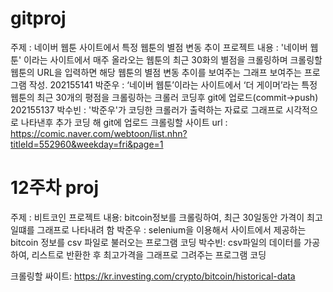 # gitproj
주제 : 네이버 웹툰 사이트에서 특정 웹툰의 별점 변동 추이
 프로젝트 내용 :
 '네이버 웹툰' 이라는 사이트에서 매주 올라오는 웹툰의 최근 30화의 별점을 크롤링하며
 크롤링할 웹툰의 URL을 입력하면 해당 웹툰의 별점 변동 추이를 보여주는 그래프 보여주는 프로그램 작성.
 202155141 박준우 : ‘네이버 웹툰’이라는 사이트에서 ‘더 게이머’라는 특정 웹툰의 최근 30개의 평점을 크롤링하는 크롤러 코딩후 git에 업로드(commit->push)
 202155137 박수빈 : '박준우'가 코딩한 크롤러가 출력하는 자료로 그래프로 시각적으로 나타낸후 추가 코딩 해 git에 업로드
 크롤링할 사이트 url : https://comic.naver.com/webtoon/list.nhn?titleId=552960&weekday=fri&page=1

# 12주차 proj
주제 : 비트코인
프로젝트 내용: bitcoin정보를 크롤링하여, 최근 30일동안 가격이 최고일떄를 그래프로 나타내려 함
박준우 : selenium을 이용해서 사이트에서 제공하는 bitcoin 정보를 csv 파일로 불러오는 프로그램 코딩
박수빈: csv파일의 데이터를 가공하여, 리스트로 반환한 후 최고가격을 그래프로 그려주는 프로그램 코딩

크롤링할 싸이트: https://kr.investing.com/crypto/bitcoin/historical-data